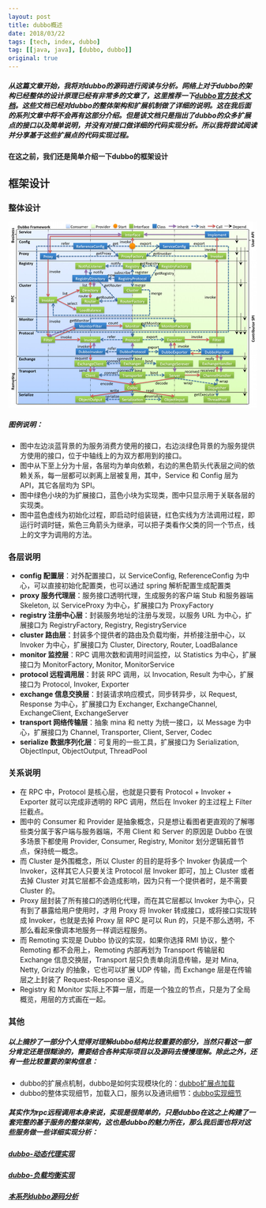 ```yaml
---
layout: post
title: dubbo概述
date: 2018/03/22
tags: [tech, index, dubbo]
tag: [[java, java], [dubbo, dubbo]]
original: true
---
```


##### 从这篇文章开始，我将对dubbo的源码进行阅读与分析。网络上对于dubbo的架构已经整体的设计原理已经有非常多的文章了，这里推荐一下[dubbo官方技术文档](http://dubbo.io/books/dubbo-dev-book/)。这些文档已经对dubbo的整体架构和扩展机制做了详细的说明。这在我后面的系列文章中将不会再有这部分介绍。但是该文档只是指出了dubbo的众多扩展点的接口以及简单说明，并没有对接口做详细的代码实现分析。所以我将尝试阅读并分享基于这些扩展点的代码实现过程。

<!--more-->

#### 在这之前，我们还是简单介绍一下dubbo的框架设计

## 框架设计
### 整体设计
![](/img/note/dubbo/dubbo-framework.jpg)

##### 图例说明：
* 图中左边淡蓝背景的为服务消费方使用的接口，右边淡绿色背景的为服务提供方使用的接口，位于中轴线上的为双方都用到的接口。
* 图中从下至上分为十层，各层均为单向依赖，右边的黑色箭头代表层之间的依赖关系，每一层都可以剥离上层被复用，其中，Service 和 Config 层为 API，其它各层均为 SPI。
* 图中绿色小块的为扩展接口，蓝色小块为实现类，图中只显示用于关联各层的实现类。
* 图中蓝色虚线为初始化过程，即启动时组装链，红色实线为方法调用过程，即运行时调时链，紫色三角箭头为继承，可以把子类看作父类的同一个节点，线上的文字为调用的方法。

### 各层说明
* **config 配置层**：对外配置接口，以 ServiceConfig, ReferenceConfig 为中心，可以直接初始化配置类，也可以通过 spring 解析配置生成配置类
* **proxy 服务代理层**：服务接口透明代理，生成服务的客户端 Stub 和服务器端 Skeleton, 以 ServiceProxy 为中心，扩展接口为 ProxyFactory
* **registry 注册中心层**：封装服务地址的注册与发现，以服务 URL 为中心，扩展接口为 RegistryFactory, Registry, RegistryService
* **cluster 路由层**：封装多个提供者的路由及负载均衡，并桥接注册中心，以 Invoker 为中心，扩展接口为 Cluster, Directory, Router, LoadBalance
* **monitor 监控层**：RPC 调用次数和调用时间监控，以 Statistics 为中心，扩展接口为 MonitorFactory, Monitor, MonitorService
* **protocol 远程调用层**：封装 RPC 调用，以 Invocation, Result 为中心，扩展接口为 Protocol, Invoker, Exporter
* **exchange 信息交换层**：封装请求响应模式，同步转异步，以 Request, Response 为中心，扩展接口为 Exchanger, ExchangeChannel, ExchangeClient, ExchangeServer
* **transport 网络传输层**：抽象 mina 和 netty 为统一接口，以 Message 为中心，扩展接口为 Channel, Transporter, Client, Server, Codec
* **serialize 数据序列化层**：可复用的一些工具，扩展接口为 Serialization, ObjectInput, ObjectOutput, ThreadPool

### 关系说明
* 在 RPC 中，Protocol 是核心层，也就是只要有 Protocol + Invoker + Exporter 就可以完成非透明的 RPC 调用，然后在 Invoker 的主过程上 Filter 拦截点。
* 图中的 Consumer 和 Provider 是抽象概念，只是想让看图者更直观的了解哪些类分属于客户端与服务器端，不用 Client 和 Server 的原因是 Dubbo 在很多场景下都使用 Provider, Consumer, Registry, Monitor 划分逻辑拓普节点，保持统一概念。
* 而 Cluster 是外围概念，所以 Cluster 的目的是将多个 Invoker 伪装成一个 Invoker，这样其它人只要关注 Protocol 层 Invoker 即可，加上 Cluster 或者去掉 Cluster 对其它层都不会造成影响，因为只有一个提供者时，是不需要 Cluster 的。
* Proxy 层封装了所有接口的透明化代理，而在其它层都以 Invoker 为中心，只有到了暴露给用户使用时，才用 Proxy 将 Invoker 转成接口，或将接口实现转成 Invoker，也就是去掉 Proxy 层 RPC 是可以 Run 的，只是不那么透明，不那么看起来像调本地服务一样调远程服务。
* 而 Remoting 实现是 Dubbo 协议的实现，如果你选择 RMI 协议，整个 Remoting 都不会用上，Remoting 内部再划为 Transport 传输层和 Exchange 信息交换层，Transport 层只负责单向消息传输，是对 Mina, Netty, Grizzly 的抽象，它也可以扩展 UDP 传输，而 Exchange 层是在传输层之上封装了 Request-Response 语义。
* Registry 和 Monitor 实际上不算一层，而是一个独立的节点，只是为了全局概览，用层的方式画在一起。

### 其他
##### 以上摘抄了一部分个人觉得对理解dubbo结构比较重要的部分，当然只看这一部分肯定还是很糊涂的，需要结合各种实际项目以及源码去慢慢理解。除此之外，还有一些比较重要的架构信息：
* dubbo的扩展点机制，dubbo是如何实现模块化的：[dubbo扩展点加载](http://dubbo.io/books/dubbo-dev-book/SPI.html)
* dubbo的整体实现细节，加载入口，服务以及通讯细节：[dubbo实现细节](http://dubbo.io/books/dubbo-dev-book/implementation.html)

##### 其实作为rpc远程调用本身来说，实现是很简单的，只是dubbo在这之上构建了一套完整的基于服务的整体架构，这也是dubbo的魅力所在，那么我后面也将对这些服务做一些详细实现分析：
##### [dubbo-动态代理实现](https://winx402.github.io/note/dubbo/proxy/)
##### [dubbo-负载均衡实现](https://winx402.github.io/note/dubbo/loadBalance/)
##### [本系列dubbo源码分析](https://winx402.github.io/tags/dubbo/)